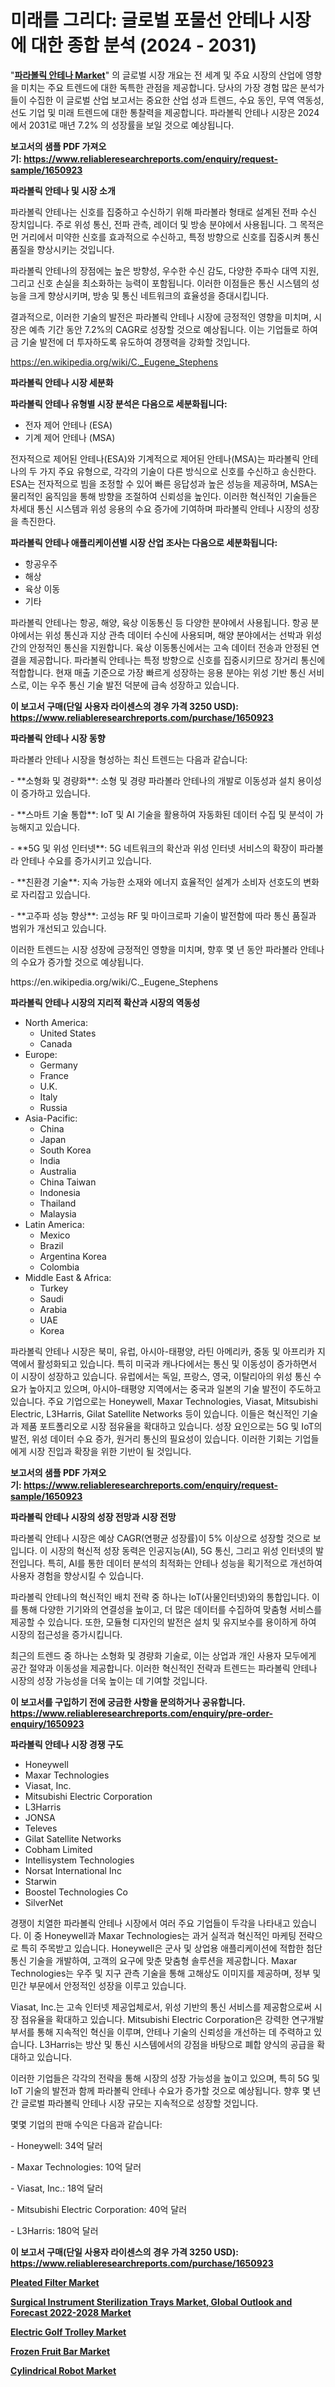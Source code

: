 <p><h1>미래를 그리다: 글로벌 포물선 안테나 시장에 대한 종합 분석 (2024 - 2031)</h1></p><p>"<strong><a href="https://www.reliableresearchreports.com/parabolic-antenna-market-r1650923">파라볼릭 안테나 Market</a></strong>" 의 글로벌 시장 개요는 전 세계 및 주요 시장의 산업에 영향을 미치는 주요 트렌드에 대한 독특한 관점을 제공합니다. 당사의 가장 경험 많은 분석가들이 수집한 이 글로벌 산업 보고서는 중요한 산업 성과 트렌드, 수요 동인, 무역 역동성, 선도 기업 및 미래 트렌드에 대한 통찰력을 제공합니다. 파라볼릭 안테나 시장은 2024에서 2031로 매년 7.2% 의 성장률을 보일 것으로 예상됩니다.</p>
<p><strong>보고서의 샘플 PDF 가져오기:&nbsp;<a href="https://www.reliableresearchreports.com/enquiry/request-sample/1650923">https://www.reliableresearchreports.com/enquiry/request-sample/1650923</a></strong></p>
<p><strong>파라볼릭 안테나 및 시장 소개</strong></p>
<p><p>파라볼릭 안테나는 신호를 집중하고 수신하기 위해 파라볼라 형태로 설계된 전파 수신 장치입니다. 주로 위성 통신, 전파 관측, 레이더 및 방송 분야에서 사용됩니다. 그 목적은 먼 거리에서 미약한 신호를 효과적으로 수신하고, 특정 방향으로 신호를 집중시켜 통신 품질을 향상시키는 것입니다.</p><p>파라볼릭 안테나의 장점에는 높은 방향성, 우수한 수신 감도, 다양한 주파수 대역 지원, 그리고 신호 손실을 최소화하는 능력이 포함됩니다. 이러한 이점들은 통신 시스템의 성능을 크게 향상시키며, 방송 및 통신 네트워크의 효율성을 증대시킵니다. </p><p>결과적으로, 이러한 기술의 발전은 파라볼릭 안테나 시장에 긍정적인 영향을 미치며, 시장은 예측 기간 동안 7.2%의 CAGR로 성장할 것으로 예상됩니다. 이는 기업들로 하여금 기술 발전에 더 투자하도록 유도하여 경쟁력을 강화할 것입니다.</p></p>
<p><a href="https://en.wikipedia.org/wiki/C._Eugene_Stephens">https://en.wikipedia.org/wiki/C._Eugene_Stephens</a></p>
<p><strong>파라볼릭 안테나 시장 세분화</strong></p>
<p><strong>파라볼릭 안테나 유형별 시장 분석은 다음으로 세분화됩니다:</strong></p>
<p><ul><li>전자 제어 안테나 (ESA)</li><li>기계 제어 안테나 (MSA)</li></ul></p>
<p><p>전자적으로 제어된 안테나(ESA)와 기계적으로 제어된 안테나(MSA)는 파라볼릭 안테나의 두 가지 주요 유형으로, 각각의 기술이 다른 방식으로 신호를 수신하고 송신한다. ESA는 전자적으로 빔을 조정할 수 있어 빠른 응답성과 높은 성능을 제공하며, MSA는 물리적인 움직임을 통해 방향을 조절하여 신뢰성을 높인다. 이러한 혁신적인 기술들은 차세대 통신 시스템과 위성 응용의 수요 증가에 기여하며 파라볼릭 안테나 시장의 성장을 촉진한다.</p></p>
<p><strong>파라볼릭 안테나 애플리케이션별 시장 산업 조사는 다음으로 세분화됩니다:</strong></p>
<p><ul><li>항공우주</li><li>해상</li><li>육상 이동</li><li>기타</li></ul></p>
<p><p>파라볼릭 안테나는 항공, 해양, 육상 이동통신 등 다양한 분야에서 사용됩니다. 항공 분야에서는 위성 통신과 지상 관측 데이터 수신에 사용되며, 해양 분야에서는 선박과 위성 간의 안정적인 통신을 지원합니다. 육상 이동통신에서는 고속 데이터 전송과 안정된 연결을 제공합니다. 파라볼릭 안테나는 특정 방향으로 신호를 집중시키므로 장거리 통신에 적합합니다. 현재 매출 기준으로 가장 빠르게 성장하는 응용 분야는 위성 기반 통신 서비스로, 이는 우주 통신 기술 발전 덕분에 급속 성장하고 있습니다.</p></p>
<p><strong>이 보고서 구매(단일 사용자 라이센스의 경우 가격 3250 USD): <a href="https://www.reliableresearchreports.com/purchase/1650923">https://www.reliableresearchreports.com/purchase/1650923</a></strong></p>
<p><strong>파라볼릭 안테나 시장 동향</strong></p>
<p><p>파라볼라 안테나 시장을 형성하는 최신 트렌드는 다음과 같습니다:</p><p>- **소형화 및 경량화**: 소형 및 경량 파라볼라 안테나의 개발로 이동성과 설치 용이성이 증가하고 있습니다.</p><p>- **스마트 기술 통합**: IoT 및 AI 기술을 활용하여 자동화된 데이터 수집 및 분석이 가능해지고 있습니다.</p><p>- **5G 및 위성 인터넷**: 5G 네트워크의 확산과 위성 인터넷 서비스의 확장이 파라볼라 안테나 수요를 증가시키고 있습니다.</p><p>- **친환경 기술**: 지속 가능한 소재와 에너지 효율적인 설계가 소비자 선호도의 변화로 자리잡고 있습니다.</p><p>- **고주파 성능 향상**: 고성능 RF 및 마이크로파 기술이 발전함에 따라 통신 품질과 범위가 개선되고 있습니다.</p><p>이러한 트렌드는 시장 성장에 긍정적인 영향을 미치며, 향후 몇 년 동안 파라볼라 안테나의 수요가 증가할 것으로 예상됩니다.</p></p>
<p>https://en.wikipedia.org/wiki/C._Eugene_Stephens</p>
<p><strong>파라볼릭 안테나 시장의 지리적 확산과 시장의 역동성</strong></p>
<p><ul>
    <li>
        North America:
        <ul>
            <li>United States</li>
            <li>Canada</li>
        </ul>
    </li>
    <li>
        Europe:
        <ul>
            <li>Germany</li>
            <li>France</li>
            <li>U.K.</li>
            <li>Italy</li>
            <li>Russia</li>
        </ul>
    </li>
    <li>
        Asia-Pacific:
        <ul>
            <li>China</li>
            <li>Japan</li>
            <li>South Korea</li>
            <li>India</li>
            <li>Australia</li>
            <li>China Taiwan</li>
            <li>Indonesia</li>
            <li>Thailand</li>
            <li>Malaysia</li>
        </ul>
    </li>
    <li>
        Latin America:
        <ul>
            <li>Mexico</li>
            <li>Brazil</li>
            <li>Argentina Korea</li>
            <li>Colombia</li>
        </ul>
    </li>
    <li>
        Middle East & Africa:
        <ul>
            <li>Turkey</li>
            <li>Saudi</li>
            <li>Arabia</li>
            <li>UAE</li>
            <li>Korea</li>
        </ul>
    </li>
    </ul></p>
<p><p>파라볼릭 안테나 시장은 북미, 유럽, 아시아-태평양, 라틴 아메리카, 중동 및 아프리카 지역에서 활성화되고 있습니다. 특히 미국과 캐나다에서는 통신 및 이동성이 증가하면서 이 시장이 성장하고 있습니다. 유럽에서는 독일, 프랑스, 영국, 이탈리아의 위성 통신 수요가 높아지고 있으며, 아시아-태평양 지역에서는 중국과 일본의 기술 발전이 주도하고 있습니다. 주요 기업으로는 Honeywell, Maxar Technologies, Viasat, Mitsubishi Electric, L3Harris, Gilat Satellite Networks 등이 있습니다. 이들은 혁신적인 기술과 제품 포트폴리오로 시장 점유율을 확대하고 있습니다. 성장 요인으로는 5G 및 IoT의 발전, 위성 데이터 수요 증가, 원거리 통신의 필요성이 있습니다. 이러한 기회는 기업들에게 시장 진입과 확장을 위한 기반이 될 것입니다.</p></p>
<p><strong>보고서의 샘플 PDF 가져오기:&nbsp;<a href="https://www.reliableresearchreports.com/enquiry/request-sample/1650923">https://www.reliableresearchreports.com/enquiry/request-sample/1650923</a></strong></p>
<p><strong>파라볼릭 안테나 시장의 성장 전망과 시장 전망</strong></p>
<p><p>파라볼릭 안테나 시장은 예상 CAGR(연평균 성장률)이 5% 이상으로 성장할 것으로 보입니다. 이 시장의 혁신적 성장 동력은 인공지능(AI), 5G 통신, 그리고 위성 인터넷의 발전입니다. 특히, AI를 통한 데이터 분석의 최적화는 안테나 성능을 획기적으로 개선하여 사용자 경험을 향상시킬 수 있습니다.</p><p>파라볼릭 안테나의 혁신적인 배치 전략 중 하나는 IoT(사물인터넷)와의 통합입니다. 이를 통해 다양한 기기와의 연결성을 높이고, 더 많은 데이터를 수집하여 맞춤형 서비스를 제공할 수 있습니다. 또한, 모듈형 디자인의 발전은 설치 및 유지보수를 용이하게 하여 시장의 접근성을 증가시킵니다.</p><p>최근의 트렌드 중 하나는 소형화 및 경량화 기술로, 이는 상업과 개인 사용자 모두에게 공간 절약과 이동성을 제공합니다. 이러한 혁신적인 전략과 트렌드는 파라볼릭 안테나 시장의 성장 가능성을 더욱 높이는 데 기여할 것입니다.</p></p>
<p><strong>이 보고서를 구입하기 전에 궁금한 사항을 문의하거나 공유합니다. <a href="https://www.reliableresearchreports.com/enquiry/pre-order-enquiry/1650923">https://www.reliableresearchreports.com/enquiry/pre-order-enquiry/1650923</a></strong></p>
<p><strong>파라볼릭 안테나 시장 경쟁 구도</strong></p>
<p><ul><li>Honeywell</li><li>Maxar Technologies</li><li>Viasat, Inc.</li><li>Mitsubishi Electric Corporation</li><li>L3Harris</li><li>JONSA</li><li>Televes</li><li>Gilat Satellite Networks</li><li>Cobham Limited</li><li>Intellisystem Technologies</li><li>Norsat International Inc</li><li>Starwin</li><li>Boostel Technologies Co</li><li>SilverNet</li></ul></p>
<p><p>경쟁이 치열한 파라볼릭 안테나 시장에서 여러 주요 기업들이 두각을 나타내고 있습니다. 이 중 Honeywell과 Maxar Technologies는 과거 실적과 혁신적인 마케팅 전략으로 특히 주목받고 있습니다. Honeywell은 군사 및 상업용 애플리케이션에 적합한 첨단 통신 기술을 개발하여, 고객의 요구에 맞춘 맞춤형 솔루션을 제공합니다. Maxar Technologies는 우주 및 지구 관측 기술을 통해 고해상도 이미지를 제공하며, 정부 및 민간 부문에서 안정적인 성장을 이루고 있습니다.</p><p>Viasat, Inc.는 고속 인터넷 제공업체로서, 위성 기반의 통신 서비스를 제공함으로써 시장 점유율을 확대하고 있습니다. Mitsubishi Electric Corporation은 강력한 연구개발 부서를 통해 지속적인 혁신을 이루며, 안테나 기술의 신뢰성을 개선하는 데 주력하고 있습니다. L3Harris는 방산 및 통신 시스템에서의 강점을 바탕으로 폐합 양식의 공급을 확대하고 있습니다.</p><p>이러한 기업들은 각각의 전략을 통해 시장의 성장 가능성을 높이고 있으며, 특히 5G 및 IoT 기술의 발전과 함께 파라볼릭 안테나 수요가 증가할 것으로 예상됩니다. 향후 몇 년간 글로벌 파라볼릭 안테나 시장 규모는 지속적으로 성장할 것입니다.</p><p>몇몇 기업의 판매 수익은 다음과 같습니다:</p><p>- Honeywell: 34억 달러 </p><p>- Maxar Technologies: 10억 달러 </p><p>- Viasat, Inc.: 18억 달러 </p><p>- Mitsubishi Electric Corporation: 40억 달러 </p><p>- L3Harris: 180억 달러</p></p>
<p><strong>이 보고서 구매(단일 사용자 라이센스의 경우 가격 3250 USD): <a href="https://www.reliableresearchreports.com/purchase/1650923">https://www.reliableresearchreports.com/purchase/1650923</a></strong></p>
<p><strong><p><a href="https://www.linkedin.com/pulse/pioneering-growth-analyzing-global-pleated-filter-market-uur8f?trackingId=ZBEf64k7TneHfLwqAG%2FY5g%3D%3D">Pleated Filter Market</a></p><p><a href="https://github.com/DixieGrimes/Market-Research-Report-List-1/blob/main/surgical-instrument-sterilization-trays-market-global-outlook-and-forecast-2022-2028-market.md">Surgical Instrument Sterilization Trays Market, Global Outlook and Forecast 2022-2028 Market</a></p><p><a href="https://medium.com/@ralphyoung1949/the-electric-golf-trolley-market-prioritizes-cost-control-and-efficiency-enhancement-e40b8e3be8d8">Electric Golf Trolley Market</a></p><p><a href="https://medium.com/@polesdua.1/market-forecasting-change-global-frozen-fruit-bar-market-dynamics-and-future-trends-2024-2031-7530e6f20092">Frozen Fruit Bar Market</a></p><p><a href="https://www.linkedin.com/pulse/cylindrical-robot-market-analysis-report-global-insights-urtpf?trackingId=YZH3YEZYTNCaIZNXMZKmjQ%3D%3D">Cylindrical Robot Market</a></p></strong></p>
<p></p>